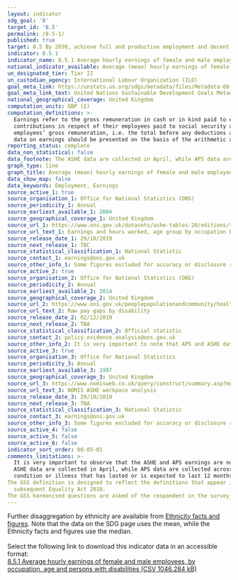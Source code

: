```yaml
---
layout: indicator
sdg_goal: '8'
target_id: '8.5'
permalink: /8-5-1/
published: true
target: 8.5 By 2030, achieve full and productive employment and decent work for all women and men, including for young people and persons with disabilities, and equal pay for work of equal value
indicator: 8.5.1
indicator_name: 8.5.1 Average hourly earnings of female and male employees, by occupation, age and persons with disabilities
national_indicator_available: Average (mean) hourly earnings of female and male employees, by occupation, working pattern, age, country and persons with disabilities
un_designated_tier: Tier II
un_custodian_agency: International Labour Organization (ILO)
goal_meta_link: https://unstats.un.org/sdgs/metadata/files/Metadata-08-05-01.pdf
goal_meta_link_text: United Nations Sustainable Development Goals Metadata (PDF 317 KB)
national_geographical_coverage: United Kingdom
computation_units: GBP (£)
computation_definitions: >-
  Earnings refer to the gross remuneration in cash or in kind paid to employees, as a rule at regular intervals, for time worked or work done together with remuneration for time not worked, such as annual vacation, other type of paid leave or holidays. Earnings exclude employers’
  contributions in respect of their employees paid to social security and pension schemes and also the benefits received by employees under these schemes. Earnings also exclude severance and termination pay. For international comparability purposes, statistics of earnings used relate to
  employees’ gross remuneration, i.e. the total before any deductions are made by the employer in respect of taxes, contributions of employees to social security and pension schemes, life insurance premiums, union dues and other obligations of employees. As stated in the indicator title,
  data on earnings should be presented on the basis of the arithmetic average of the hourly earnings of all employees.
reporting_status: complete
data_non_statistical: false
data_footnote: The ASHE data are collected in April, while APS data are collected across the whole year.
graph_type: line
graph_title: Average (mean) hourly earnings of female and male employees by occupation, age and persons with disabilities
data_show_map: false
data_keywords: Employment, Earnings
source_active_1: true
source_organisation_1: Office for National Statistics (ONS)
source_periodicity_1: Annual
source_earliest_available_1: 2004
source_geographical_coverage_1: United Kingdom
source_url_1: https://www.ons.gov.uk/datasets/ashe-tables-20/editions/time-series/versions/1
source_url_text_1: Earnings and hours worked, age group by occupation by two-digit SOC - ASHE Table 20
source_release_date_1: 29/10/2019
source_next_release_1: TBC
source_statistical_classification_1: National Statistic
source_contact_1: earnings@ons.gov.uk
source_other_info_1: Some figures excluded for accuracy or disclosure reasons - see source data. It is very important to note that APS and ASHE data are not directly comparable.
source_active_2: true
source_organisation_2: Office for National Statistics (ONS)
source_periodicity_2: Annual
source_earliest_available_2: 2014
source_geographical_coverage_2: United Kingdom
source_url_2: https://www.ons.gov.uk/peoplepopulationandcommunity/healthandsocialcare/disability/datasets/rawpaygapsbydisability
source_url_text_2: Raw pay gaps by disability
source_release_date_2: 02/12/2019
source_next_release_2: TBA
source_statistical_classification_2: Official statistic
source_contact_2: policy.evidence.analysis@ons.gov.uk
source_other_info_2: It is very important to note that APS and ASHE data are not directly comparable. APS data covers working population in the age range 16 to 64.
source_active_3: true
source_organisation_3: Office for National Statistics
source_periodicity_3: Annual
source_earliest_available_3: 1997
source_geographical_coverage_3: United Kingdom
source_url_3: https://www.nomisweb.co.uk/query/construct/summary.asp?mode=construct&version=0&dataset=99
source_url_text_3: NOMIS ASHE workpace analysis
source_release_date_3: 29/10/2019
source_next_release_3: TBA
source_statistical_classification_3: National Statistic
source_contact_3: earnings@ons.gov.uk
source_other_info_3: Some figures excluded for accuracy or disclosure reasons - see source data. It is very important to note that APS and ASHE data are not directly comparable.
source_active_4: false
source_active_5: false
source_active_6: false
indicator_sort_order: 08-05-01
comments_limitations: >-
  It is very important to observe that the ASHE and APS earnings are not directly comparable, and that APS data is used to disaggregate by disability only because ASHE cannot be disaggregated by disability. The APS data is based on the working population and covers age ranges 16 to 64. The
  ASHE data are collected in April, while APS data are collected across the whole year. To define disability in this publication we refer to the Government Statistical Service (GSS) harmonised “core” definition: this identifies “disabled” as a person who has a physical or mental health
  condition or illness that has lasted or is expected to last 12 months or more, that reduces their ability to carry-out day-to-day activities.
The GSS definition is designed to reflect the definitions that appear in legal terms in the Disability Discrimination Act 1995 (DDA) and the
  subsequent Equality Act 2010.
The GSS harmonised questions are asked of the respondent in the survey, meaning that disability status is self-reported. Data follows the UN specification for this indicator. This indicator has been identified in collaboration with topic experts.
---
```

Further disaggregation by ethnicity are available from [Ethnicity facts and figures](https://www.ons.gov.uk/employmentandlabourmarket/peopleinwork/earningsandworkinghours/datasets/ethnicitypaygapreferencetables). Note that the data on the SDG page uses the mean, while the Ethnicity facts and figures use the median.<br><br>Select the following link to download this indicator data in an accessible format:<br>[8.5.1 Average hourly earnings of female and male employees, by occupation, age and persons with disabilities (CSV 1046.284 kB)](https://sustainabledevelopment-uk.github.io/sdg-data/data/8-5-1.csv)